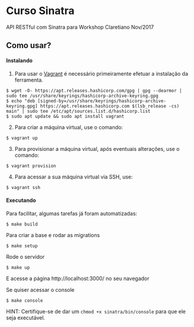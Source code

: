 # Curso Sinatra
API RESTful com Sinatra para Workshop Claretiano Nov/2017

## Como usar?

#### Instalando

1. Para usar o [Vagrant](https://www.vagrantup.com) é necessário primeiramente efetuar a instalação da ferramenta.

```console
$ wget -O- https://apt.releases.hashicorp.com/gpg | gpg --dearmor | sudo tee /usr/share/keyrings/hashicorp-archive-keyring.gpg
$ echo "deb [signed-by=/usr/share/keyrings/hashicorp-archive-keyring.gpg] https://apt.releases.hashicorp.com $(lsb_release -cs) main" | sudo tee /etc/apt/sources.list.d/hashicorp.list
$ sudo apt update && sudo apt install vagrant
```

2. Para criar a máquina virtual, use o comando:

```console
$ vagrant up
```

3. Para provisionar a máquina virtual, após eventuais alterações, use o comando:

```console
$ vagrant provision
```

4. Para acessar a sua máquina virtual via SSH, use:

```console
$ vagrant ssh
```

#### Executando

Para facilitar, algumas tarefas já foram automatizadas:

```console
$ make build
```

Para criar a base e rodar as migrations

```console
$ make setup
```

Rode o servidor

```console
$ make up
```

E acesse a página http://localhost:3000/ no seu navegador

Se quiser acessar o console

```console
$ make console
```

HINT: Certifique-se de dar um `chmod +x sinatra/bin/console` para que ele seja executável.